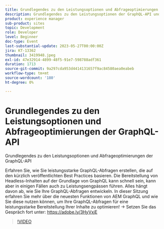 ```yaml
---
title: Grundlegendes zu den Leistungsoptionen und Abfrageoptimierungen der GraphQL-API
description: Grundlegendes zu den Leistungsoptionen der GraphQL-API und zur AbfrageoptimierungErfahren Sie, wie Sie leistungsstarke GraphQL-Abfragen erstellen, die auf den kürzlich veröffentlichten Best Practices basieren. Die Bereitstellung von Headless-Inhalten auf der Grundlage von GraphQL kann schnell sein, kann aber in einigen Fällen auch zu Leistungsengpässen führen. Alles hängt davon ab, wie Sie Ihre GraphQL-Abfragen entwickeln. In dieser Sitzung erfahren Sie mehr über die neuesten Funktionen von AEM GraphQL und wie Sie diese nutzen können, um Ihre GraphQL-Abfragen für eine leistungsstarke Bereitstellung Ihrer Inhalte zu optimieren!
product: experience manager
sub-product: sites
topic: Development
role: Developer
level: Beginner
doc-type: Event
last-substantial-update: 2023-05-27T00:00:00Z
jira: KT-13362
thumbnail: 3419948.jpeg
exl-id: 47e32914-4899-48f5-91e7-598788adf361
duration: 1713
source-git-commit: 9a297cda953d4414131657f9ac84580aea0eabeb
workflow-type: tm+mt
source-wordcount: '180'
ht-degree: 0%

---
```


# Grundlegendes zu den Leistungsoptionen und Abfrageoptimierungen der GraphQL-API

Grundlegendes zu den Leistungsoptionen und Abfrageoptimierungen der GraphQL-API

Erfahren Sie, wie Sie leistungsstarke GraphQL-Abfragen erstellen, die auf den kürzlich veröffentlichten Best Practices basieren. Die Bereitstellung von Headless-Inhalten auf der Grundlage von GraphQL kann schnell sein, kann aber in einigen Fällen auch zu Leistungsengpässen führen. Alles hängt davon ab, wie Sie Ihre GraphQL-Abfragen entwickeln. In dieser Sitzung erfahren Sie mehr über die neuesten Funktionen von AEM GraphQL und wie Sie diese nutzen können, um Ihre GraphQL-Abfragen für eine leistungsstarke Bereitstellung Ihrer Inhalte zu optimieren! → Setzen Sie das Gespräch fort unter: https://adobe.ly/3HyVxjE

>[!VIDEO](https://video.tv.adobe.com/v/3419948/?learn=on)
